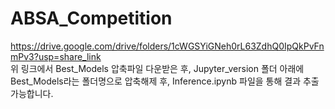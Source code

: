 # ABSA_Competition



https://drive.google.com/drive/folders/1cWGSYiGNeh0rL63ZdhQ0IpQkPvFnmPv3?usp=share_link <br/>
위 링크에서 Best_Models 압축파일 다운받은 후, Jupyter_version 폴더 아래에 Best_Models라는 폴더명으로 압축해제 후, Inference.ipynb 파일을 통해 결과 추출 가능합니다.

